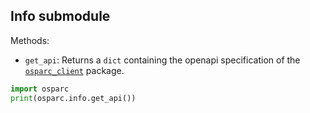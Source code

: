 ## Info submodule

Methods:

- `get_api`: Returns a `dict` containing the openapi specification of the [`osparc_client`](../artifacts/client/README.md) package.

```python
import osparc
print(osparc.info.get_api())
```
